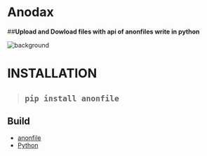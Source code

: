 # __Anodax__

##**Upload and Dowload files with api of anonfiles write in python**



![background](https://cdn.discordapp.com/attachments/1044683106264809563/1062479197437706363/image.png)

# __INSTALLATION__
>## ```pip install anonfile```



## __Build__
* [anonfile]([https://pypi.org/project//](https://github.com/nstrydom2/anonfile-api))
* [Python](https://www.python.org/)

